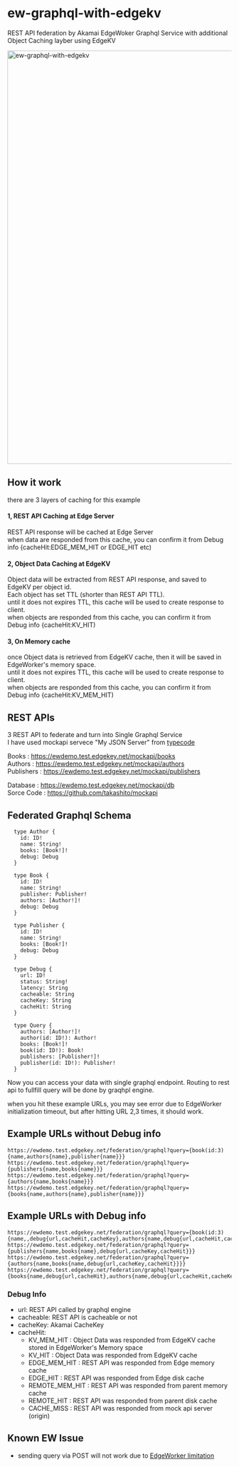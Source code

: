 # ew-graphql-with-edgekv
REST API federation by Akamai EdgeWoker Graphql Service with additional Object Caching layber using EdgeKV

<img width="926" alt="ew-graphql-with-edgekv" src="https://user-images.githubusercontent.com/2292155/123541138-da670300-d77d-11eb-892d-aa45f2bb4692.png">

## How it work

there are 3 layers of caching for this example

#### 1, REST API Caching at Edge Server
 REST API response will be cached at Edge Server<br>
 when data are responded from this cache, you can confirm it from Debug info {cacheHit:EDGE_MEM_HIT or EDGE_HIT etc)

#### 2, Object Data Caching at EdgeKV
 Object data will be extracted from REST API response, and saved to EdgeKV per object id. <br>
 Each object has set TTL (shorter than REST API TTL).<br>
 until it does not expires TTL, this cache will be used to create response to client.<br>
 when objects are responded from this cache, you can confirm it from Debug info {cacheHit:KV_HIT)

#### 3, On Memory cache
 once Object data is retrieved from EdgeKV cache, then it will be saved in EdgeWorker's memory space.<br>
 until it does not expires TTL, this cache will be used to create response to client.<br>
 when objects are responded from this cache, you can confirm it from Debug info {cacheHit:KV_MEM_HIT)



## REST APIs
3 REST API to federate and turn into Single Graphql Service <br>
I have used mockapi servece "My JSON Server" from [typecode](https://my-json-server.typicode.com/)

Books : https://ewdemo.test.edgekey.net/mockapi/books <br>
Authors : https://ewdemo.test.edgekey.net/mockapi/authors <br>
Publishers : https://ewdemo.test.edgekey.net/mockapi/publishers <br>

Database : https://ewdemo.test.edgekey.net/mockapi/db <br>
Sorce Code : https://github.com/takashito/mockapi <br>


## Federated Graphql Schema
```
  type Author {
    id: ID!
    name: String!
    books: [Book!]!
    debug: Debug
  }
  
  type Book {
    id: ID!
    name: String!
    publisher: Publisher!
    authors: [Author!]!
    debug: Debug
  }
  
  type Publisher {
    id: ID!
    name: String!
    books: [Book!]!
    debug: Debug
  }

  type Debug {
    url: ID!
    status: String!
    latency: String
    cacheable: String
    cacheKey: String
    cacheHit: String
  }

  type Query {
    authors: [Author!]!
    author(id: ID!): Author!
    books: [Book!]!
    book(id: ID!): Book!
    publishers: [Publisher!]!
    publisher(id: ID!): Publisher!
  }
```

Now you can access your data with single graphql endpoint.
Routing to rest api to fullfill query will be done by graqhpl engine.
<br>

when you hit these example URLs, you may see error due to EdgeWorker initialization timeout, but after hitting URL 2,3 times, it should work. <br>

## Example URLs without Debug info
```
https://ewdemo.test.edgekey.net/federation/graphql?query={book(id:3){name,authors{name},publisher{name}}}
https://ewdemo.test.edgekey.net/federation/graphql?query={publishers{name,books{name}}}
https://ewdemo.test.edgekey.net/federation/graphql?query={authors{name,books{name}}}
https://ewdemo.test.edgekey.net/federation/graphql?query={books{name,authors{name},publisher{name}}}
```

## Example URLs with Debug info
```
https://ewdemo.test.edgekey.net/federation/graphql?query={book(id:3){name,,debug{url,cacheHit,cacheKey},authors{name,debug{url,cacheHit,cacheKey}},publisher{name,debug{url,cacheHit,cacheKey}}}}
https://ewdemo.test.edgekey.net/federation/graphql?query={publishers{name,books{name},debug{url,cacheKey,cacheHit}}}
https://ewdemo.test.edgekey.net/federation/graphql?query={authors{name,books{name,debug{url,cacheKey,cacheHit}}}}
https://ewdemo.test.edgekey.net/federation/graphql?query={books{name,debug{url,cacheHit},authors{name,debug{url,cacheHit,cacheKey}},publisher{name,debug{url,cacheHit}}}}
```

### Debug Info
+ url: REST API called by graphql engine
+ cacheable: REST API is cacheable or not
+ cacheKey: Akamai CacheKey
+ cacheHit: 
  - KV_MEM_HIT : Object Data was responded from EdgeKV cache stored in EdgeWorker's Memory space
  - KV_HIT : Object Data was responded from EdgeKV cache
  - EDGE_MEM_HIT : REST API was responded from Edge memory cache
  - EDGE_HIT : REST API was responded from Edge disk cache
  - REMOTE_MEM_HIT : REST API was responded from parent memory cache
  - REMOTE_HIT : REST API was responded from parent disk cache
  - CACHE_MISS : REST API was responded from mock api server (origin)

## Known EW Issue

- sending query via POST will not work due to [EdgeWorker limitation](https://learn.akamai.com/en-us/webhelp/edgeworkers/edgeworkers-user-guide/GUID-F709406E-2D67-4996-B619-91E90F04EDF2.html)

